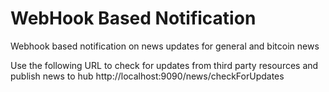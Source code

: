 # WebHook Based Notification

Webhook based notification on news updates for general and bitcoin news

Use the following URL to check for updates from third party resources and publish news to hub
http://localhost:9090/news/checkForUpdates
